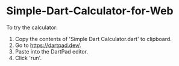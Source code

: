 # Simple-Dart-Calculator-for-Web

To try the calculator:
1. Copy the contents of 'Simple Dart Calculator.dart' to clipboard.
2. Go to https://dartpad.dev/.
3. Paste into the DartPad editor.
4. Click 'run'.
